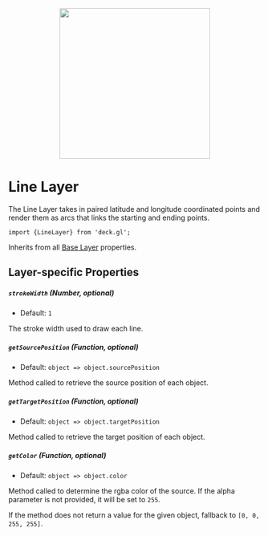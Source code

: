 <div align="center">
  <img height="300" src="https://github.com/uber/deck.gl/raw/dev/demo/src/static/images/demo-thumb-line.jpg" />
</div>

# Line Layer

The Line Layer takes in paired latitude and longitude coordinated points and
render them as arcs that links the starting and ending points.

    import {LineLayer} from 'deck.gl';

Inherits from all [Base Layer](/docs/layers/base-layer.md) properties.

## Layer-specific Properties

##### `strokeWidth` (Number, optional)

- Default: `1`

The stroke width used to draw each line.

##### `getSourcePosition` (Function, optional)

- Default: `object => object.sourcePosition`

Method called to retrieve the source position of each object.

##### `getTargetPosition` (Function, optional)

- Default: `object => object.targetPosition`

Method called to retrieve the target position of each object.

##### `getColor` (Function, optional)

- Default: `object => object.color`

Method called to determine the rgba color of the source. If the alpha parameter
is not provided, it will be set to `255`.

If the method does not return a value for the given object, fallback to
`[0, 0, 255, 255]`.
